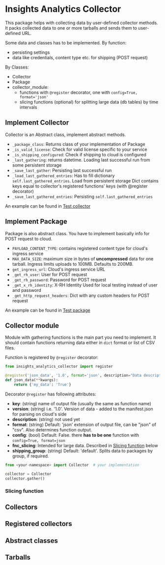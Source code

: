 # Insights Analytics Collector

This package helps with collecting data by user-defined collector methods. 
It packs collected data to one or more tarballs and sends them to user-defined URL.

Some data and classes has to be implemented.
By function:
- persisting settings
- data like credentials, content type etc. for shipping (POST request)

By Classes:
- Collector
- Package
- collector_module: 
  - functions with `@register` decorator, one with `config=True, format='json'`
  - slicing functions (optional) for splitting large data (db tables) by time intervals

## Implement Collector 

Collector is an Abstract class, implement abstract methods.

- `_package_class`: Returns class of your implementation of Package   
- `_is_valid_license`: Check for valid license specific to your service
- `_is_shipping_configured`: Check if shipping to cloud is configured
- `_last_gathering`: returns datetime. Loading last successful run from some persistent storage
- `_save_last_gather`: Persisting last successful run
- `_load_last_gathered_entries`: Has to fill dictionary `self.last_gathered_entries`. Load from persistent storage 
  Dict contains keys equal to collector's registered functions' keys (with @register decorator)
- `_save_last_gathered_entries`: Persisting `self.last_gathered_entries` 

An example can be found in [Test collector](tests/classes/analytics_collector.py)

## Implement Package

Package is also abstract class. You have to implement basically info for POST request to cloud.

- `PAYLOAD_CONTENT_TYPE`: contains registered content type for cloud's ingress service
- `MAX_DATA_SIZE`: maximum size in bytes of **uncompressed** data for one tarball. Ingress limits uploads to 100MB. Defaults to
  200MB.
- `get_ingress_url`: Cloud's ingress service URL
- `_get_rh_user`: User for POST request 
- `_get_rh_password`: Password for POST request
- `_get_x_rh_identity`: X-RH Identity Used for local testing instead of user and password
- `_get_http_request_headers`: Dict with any custom headers for POST request 
 
An example can be found in [Test package](tests/classes/package.py)

## Collector module

Module with gathering functions is the main part you need to implement.
It should contain functions returning data either in `dict` format or list of CSV files.

Function is registered by `@register` decorator:
```python
from insights_analytics_collector import register

@register('json_data', '1.0', format='json', description="Data description")
def json_data(**kwargs):
    return {'my_data': 'True'}
```

Decorator `@register` has following attributes:
- **key**: (string) name of output file (usually the same as function name)
- **version**: (string) i.e. '1.0'. Version of data - added to the manifest.json for parsing on cloud's side
- **description**: (string)  not used yet
- **format**: (string) Default: 'json' extension of output file, can be "json" of "csv". Also determines function output. 
- **config**: (bool) Default: False. there **has to be one** function with `config=True, format=json`
- **fnc_slicing**: Intended for large data. Described in [Slicing function](#slicing-function) below 
- **shipping_group**: (string) Default: 'default'. Splits data to packages by group, if required.


```python
from <your-namespace> import Collector  # your implementation

collector = Collector
collector.gather()

```

### Slicing function

## Collectors


## Registered collectors


## Abstract classes


## Tarballs
